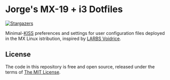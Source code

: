 # Jorge's MX-19 + i3 Dotfiles

[![Stargazers](https://img.shields.io/badge/be%20a-star-a155e7?style=popout-square)](https://github.com/jaflonu/dotfiles/stargazers "Stargazers")

Minimal-[KISS](https://en.wikipedia.org/wiki/KISS_principle) preferences and settings for user configuration files deployed in the MX Linux istribution, inspired by [LARBS Voidrice](https://github.com/LukeSmithxyz/voidrice).


## License

The code in this repository is free and open source, released under the terms of [The MIT License](https://mit-license.org).
